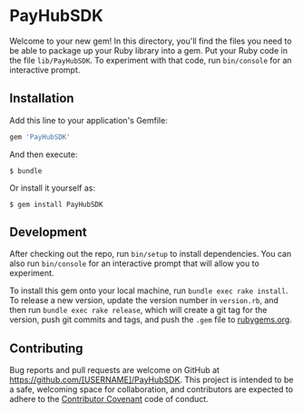 # PayHubSDK

Welcome to your new gem! In this directory, you'll find the files you need to be able to package up your Ruby library into a gem. Put your Ruby code in the file `lib/PayHubSDK`. To experiment with that code, run `bin/console` for an interactive prompt.

## Installation

Add this line to your application's Gemfile:

```ruby
gem 'PayHubSDK'
```

And then execute:

    $ bundle

Or install it yourself as:

    $ gem install PayHubSDK


## Development

After checking out the repo, run `bin/setup` to install dependencies. You can also run `bin/console` for an interactive prompt that will allow you to experiment.

To install this gem onto your local machine, run `bundle exec rake install`. To release a new version, update the version number in `version.rb`, and then run `bundle exec rake release`, which will create a git tag for the version, push git commits and tags, and push the `.gem` file to [rubygems.org](https://rubygems.org).

## Contributing

Bug reports and pull requests are welcome on GitHub at https://github.com/[USERNAME]/PayHubSDK. This project is intended to be a safe, welcoming space for collaboration, and contributors are expected to adhere to the [Contributor Covenant](contributor-covenant.org) code of conduct.

